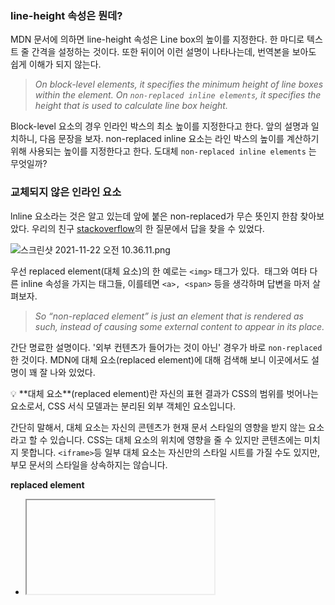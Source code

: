 ### line-height 속성은 뭔데?

MDN 문서에 의하면 line-height 속성은 Line box의 높이를 지정한다. 한 마디로 텍스트 줄 간격을 설정하는 것이다. 또한 뒤이어 이런 설명이 나타나는데, 번역본을 보아도 쉽게 이해가 되지 않는다.

> *On block-level elements, it specifies the minimum height of line boxes within the element. On `non-replaced inline elements`, it specifies the height that is used to calculate line box height.*
> 

Block-level 요소의 경우 인라인 박스의 최소 높이를 지정한다고 한다. 앞의 설명과 일치하니, 다음 문장을 보자. non-replaced inline 요소는 라인 박스의 높이를 계산하기 위해 사용되는 높이를 지정한다고 한다. 도대체 `non-replaced inline elements` 는 무엇일까?

### 교체되지 않은 인라인 요소

lnline 요소라는 것은 알고 있는데 앞에 붙은 non-replaced가 무슨 뜻인지 한참 찾아보았다. 우리의 친구 [stackoverflow](https://stackoverflow.com/questions/12468176/what-is-a-non-replaced-inline-element)의 한 질문에서 답을 찾을 수 있었다. 

![스크린샷 2021-11-22 오전 10.36.11.png](https://s3-us-west-2.amazonaws.com/secure.notion-static.com/e4f1cdc0-ef33-4a68-a597-63dbc495d4ab/스크린샷_2021-11-22_오전_10.36.11.png)

우선 replaced element(대체 요소)의 한 예로는 `<img>` 태그가 있다. <img> 태그와 여타 다른 inline 속성을 가지는 태그들, 이를테면 `<a>, <span>` 등을 생각하며 답변을 마저 살펴보자.

> *So “non-replaced element” is just an element that is rendered as such, instead of causing some external content to appear in its place.*
> 

간단 명료한 설명이다. '외부 컨텐츠가 들어가는 것이 아닌' 경우가 바로 `non-replaced`한 것이다. MDN에 대체 요소(replaced element)에 대해 검색해 보니 이곳에서도 설명이 꽤 잘 나와 있었다. 

<aside>
💡 **대체 요소**(replaced element)란 자신의 표현 결과가 CSS의 범위를 벗어나는 요소로서, CSS 서식 모델과는 분리된 외부 객체인 요소입니다.

간단히 말해서, 대체 요소는 자신의 콘텐츠가 현재 문서 스타일의 영향을 받지 않는 요소라고 할 수 있습니다. CSS는 대체 요소의 위치에 영향을 줄 수 있지만 콘텐츠에는 미치지 못합니다. `<iframe>`등 일부 대체 요소는 자신만의 스타일 시트를 가질 수도 있지만, 부모 문서의 스타일을 상속하지는 않습니다.

</aside>

**replaced element**

- <iframe>
- <video>
- <embed>
- <img>

위의 예시들을 보면 이제 `replaced element`에 대해 감을 잡았을 것이고, 우리가 궁금해 했던 `non*-*replaced element` 란 위의 태그들을 제외한 일반적인 inline 속성을 가진 태그들 임을 알아냈다. 이제 다시 처음 질문으로 돌아가보자.

### 그래서 line-height는 숫자로 지정해야 한다고?

MDN에 따르면 line-height는 `unitless numbers` 를 사용하는 것을 권장하고 있다. 흔히 사용하는 `px, rem, em` 등의 단위로 지정하는 것을 지양하라는 것인데, 이유가 무엇일까?

바로 상속(inheritance)때문이다. 

아래의 예시를 보면, 초록 박스는 unitless number, 분홍 박스는 em, 파랑 박스는 %를 통해 line-height를 지정해 주었다. 

![스크린샷 2021-11-22 오전 11.06.05.png](https://s3-us-west-2.amazonaws.com/secure.notion-static.com/5c752ffe-db80-4e52-9142-f2846dd62d4a/스크린샷_2021-11-22_오전_11.06.05.png)

```html
<div class="box green">
	<h1>오늘은 line-height 속성에 대해서 알아볼 것이다.</h1>
	line-height는 unitless number로 지정하는 것이 좋다. 상속으로 인해 의도하지 않은 결과가 나타날 수 있기 때문이다.
</div>

<div class="box red">
	<h1>오늘은 line-height 속성에 대해서 알아볼 것이다.</h1>
	line-height는 unitless number로 지정하는 것이 좋다. 상속으로 인해 의도하지 않은 결과가 나타날 수 있기 때문이다.
</div>

<div class="box blue">
	<h1>오늘은 line-height 속성에 대해서 알아볼 것이다.</h1>
	line-height는 unitless number로 지정하는 것이 좋다. 상속으로 인해 의도하지 않은 결과가 나타날 수 있기 때문이다.
</div>
```

```css
.green {
line-height: 1.1;
border: solid limegreen;
}

.red {
line-height: 1.1em;
border: solid pink;
}

.blue {
line-height: 110%;
border: solid skyblue;
}

h1 {
font-size: 30px;
}

.box {
width: 18em;
display: inline-block;
vertical-align: top;
font-size: 15px;
}
```

부모인 <div>태그의 font-size가 15px로 지정되어 있기 때문에 15px * 1.1 = 16.5px로 line-height가 <h1> 태그에도 동일하게 지정된 것을 볼 수 있다. 때문에 글씨가 깨져버린다. 아래의 설명으로 달린 부분은 폰트가 15px이기 때문에 의도한 대로 설정되었지만 <h> 태그의 경우 font-size가 30px이지만 부모의 font-size인 15px을 기준으로 line-height가 계산되어 문제가 발생했다.

따라서 이러한 문제를 피하기 위해서는 단위가 없는 숫자를 통해 line-height를 지정해 주도록 하자!
